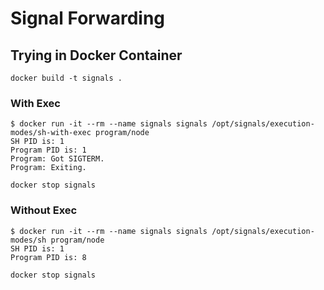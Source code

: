 # Signal Forwarding

## Trying in Docker Container

```
docker build -t signals .
```

### With Exec
```
$ docker run -it --rm --name signals signals /opt/signals/execution-modes/sh-with-exec program/node
SH PID is: 1
Program PID is: 1
Program: Got SIGTERM.
Program: Exiting.
```

```
docker stop signals
```

### Without Exec
```
$ docker run -it --rm --name signals signals /opt/signals/execution-modes/sh program/node
SH PID is: 1
Program PID is: 8
```

```
docker stop signals
```
